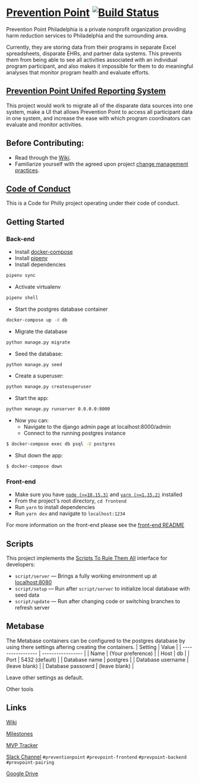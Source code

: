 # [Prevention Point](http://ppponline.org/) [![Build Status](https://travis-ci.org/CodeForPhilly/prevention-point.svg?branch=master)](https://travis-ci.org/CodeForPhilly/prevention-point)

Prevention Point Philadelphia is a private nonprofit organization providing harm reduction services to Philadelphia and the surrounding area.

Currently, they are storing data from their programs in separate Excel spreadsheets, disparate EHRs, and partner data systems. This prevents them from being able to see all activities associated with an individual program participant, and also makes it impossible for them to do meaningful analyses that monitor program health and evaluate efforts.

## [Prevention Point Unifed Reporting System](https://codeforphilly.org/projects/prevention_point_unified_reporting_system)

This project would work to migrate all of the disparate data sources into one system, make a UI that allows Prevention Point to access all participant data in one system, and increase the ease with which program coordinators can evaluate and monitor activities.

## Before Contributing:

* Read through the [Wiki](https://github.com/CodeForPhilly/prevention-point/wiki).
* Familiarize yourself with the agreed upon project [change management practices](https://github.com/CodeForPhilly/prevention-point/wiki/Change-Management-Practices).

## [Code of Conduct](https://codeforphilly.org/pages/code_of_conduct/)

This is a Code for Philly project operating under their code of conduct.

## Getting Started
### Back-end
- Install [docker-compose](https://docs.docker.com/compose/install/)
- Install [pipenv](https://github.com/pypa/pipenv)
- Install dependencies
```bash
pipenv sync
```
- Activate virtualenv
```bash
pipenv shell
```
- Start the postgres database container
```bash
docker-compose up -d db
```
- Migrate the database
```bash
python manage.py migrate
```
- Seed the database:
 ```bash
python manage.py seed
```
- Create a superuser:
 ```bash
 python manage.py createsuperuser
```
- Start the app:
 ```bash
 python manage.py runserver 0.0.0.0:8000
```
- Now you can:
  - Navigate to the django admin page at localhost:8000/admin
  - Connect to the running postgres instance
 ```bash
 $ docker-compose exec db psql -U postgres
```
- Shut down the app:
```bash
$ docker-compose down
```

### Front-end
 - Make sure you have [`node (>=10.15.3)`](https://nodejs.org/en/) and [`yarn (>=1.15.2)`](https://yarnpkg.com/en/docs/install) installed
 - From the project's root directory, `cd frontend`
 - Run `yarn` to install dependencies
 - Run `yarn dev` and navigate to `localhost:1234`

 For more information on the front-end please see the [front-end README](./frontend/readme)

## Scripts

This project implements the [Scripts To Rule Them All](https://github.com/github/scripts-to-rule-them-all) interface for developers:

* `script/server` — Brings a fully working environment up at [localhost:8080](http://localhost:8080)
* `script/setup` — Run after `script/server` to initialize local database with seed data
* `script/update` — Run after changing code or switching branches to refresh server

## Metabase

The Metabase containers can be configured to the postgres database by using there settings aftering creating the containers. 
| Setting           | Value             |
| ----------------- | ----------------- |
| Name              | (Your preference) |
| Host              | db                |
| Port              | 5432 (default)    |
| Database name     | postgres          |
| Database username | (leave blank)     |
| Database passowrd | (leave blank)     |

Leave other settings as default. 

Other tools
## Links
[Wiki](https://github.com/CodeForPhilly/prevention-point/wiki)

[Milestones](https://github.com/CodeForPhilly/prevention-point/milestones)

[MVP Tracker](https://github.com/CodeForPhilly/prevention-point/projects/1)

[Slack Channel](https://codeforphilly.slack.com/messages/CGHQ130MQ)
`#preventionpoint`
`#prevpoint-frontend`
`#prevpoint-backend`
`#prevpoint-pairing`

[Google Drive](https://drive.google.com/drive/folders/1wIVM8ZZOVGA8uxEuVnRTM-NaVCOS3vcn)
